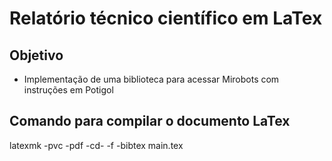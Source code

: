 # Relatório técnico científico em LaTex

## Objetivo

- Implementação de uma biblioteca para acessar Mirobots com instruções em Potigol

## Comando para compilar o documento LaTex

latexmk -pvc -pdf -cd- -f -bibtex main.tex
